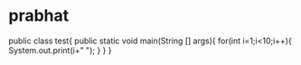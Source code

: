 prabhat
=======
public class test{
public static void main(String [] args){
for(int i=1;i<10;i++){
System.out.print(i+" ");
}
}
}

